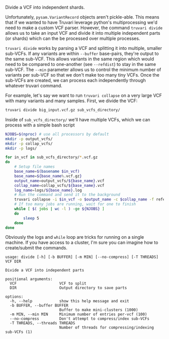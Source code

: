 Divide a VCF into independent shards.

Unfortunately, `pysam.VariantRecord` objects aren't pickle-able. This means that if we wanted to have Truvari leverage python's multiprocessing we'd need to make a custom VCF parser. However, the command `truvari divide` allows us to take an input VCF and divide it into multiple independent parts (or shards) which can the be processed over multiple processes. 

`truvari divide` works by parsing a VCF and splitting it into multiple, smaller sub-VCFs. If any variants are within `--buffer` base-pairs, they're output to the same sub-VCF. This allows variants in the same region which would need to be compared to one-another (see `--refdist`) to stay in the same sub-VCF. The `--min` parameter allows us to control the minimum number of variants per sub-VCF so that we don't make too many tiny VCFs. Once the sub-VCFs are created, we can process each independently through whatever truvari command.

For example, let's say we want to run `truvari collapse` on a very large VCF with many variants and many samples. First, we divide the VCF:

```bash
truvari divide big_input.vcf.gz sub_vcfs_directory/
```

Inside of `sub_vcfs_directory/` we'll have multiple VCFs, which we can process with a simple bash script

```bash
NJOBS=$(nproc) # use all processors by default
mkdir -p output_vcfs/
mkdir -p collap_vcfs/
mkdir -p logs/

for in_vcf in sub_vcfs_directory/*.vcf.gz
do
    # Setup file names
    base_name=$(basename $in_vcf)
    base_name=${base_name%.vcf.gz}
    output_name=output_vcfs/${base_name}.vcf
    collap_name=collap_vcfs/${base_name}.vcf
    log_name=logs/${base_name}.log
    # Run the command and send it to the background
    truvari collapse -i $in_vcf -o $output_name -c $collap_name -f reference.fa &> logs/${log_name}.log &
    # If too many jobs are running, wait for one to finish
    while [ $( jobs | wc -l ) -ge ${NJOBS} ]
    do
        sleep 5
    done
done
```

Obviously the logs and `while` loop are tricks for running on a single machine. If you have access to a cluster, I'm sure you can imagine how to create/submit the commands.

```
usage: divide [-h] [-b BUFFER] [-m MIN] [--no-compress] [-T THREADS] VCF DIR

Divide a VCF into independent parts

positional arguments:
  VCF                   VCF to split
  DIR                   Output directory to save parts

options:
  -h, --help            show this help message and exit
  -b BUFFER, --buffer BUFFER
                        Buffer to make mini-clusters (1000)
  -m MIN, --min MIN     Minimum number of entries per-vcf (100)
  --no-compress         Don't attempt to compress/index sub-VCFs
  -T THREADS, --threads THREADS
                        Number of threads for compressing/indexing sub-VCFs (1)
```